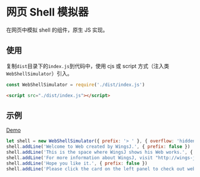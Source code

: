 # 网页 Shell 模拟器

在网页中模拟 shell 的组件，原生 JS 实现。

## 使用

复制`dist`目录下的`index.js`到代码中，使用 cjs 或 script 方式（注入类`WebShellSimulator`）引入。

```js
const WebShellSimulator = require('./dist/index.js')
```

```html
<script src="./dist/index.js"></script>
```

## 示例

[Demo]()

```js
let shell = new WebShellSimulator({ prefix: '> ' }, { overflow: 'hidden', width: '100%', height: '100%', 'padding-bottom': '100px', 'font-size': '16px' })
shell.addLine('Welcome to Web created by WingsJ.', { prefix: false })
shell.addLine('This is the space where WingsJ shows his Web works.', { prefix: false })
shell.addLine('For more information about WingsJ, visit "http://wings-j.cn".', { prefix: false })
shell.addLine('Hope you like it.', { prefix: false })
shell.addLine('Please click the card on the left panel to check out web works.', { prefix: false, color: '#2266ff' })
```
